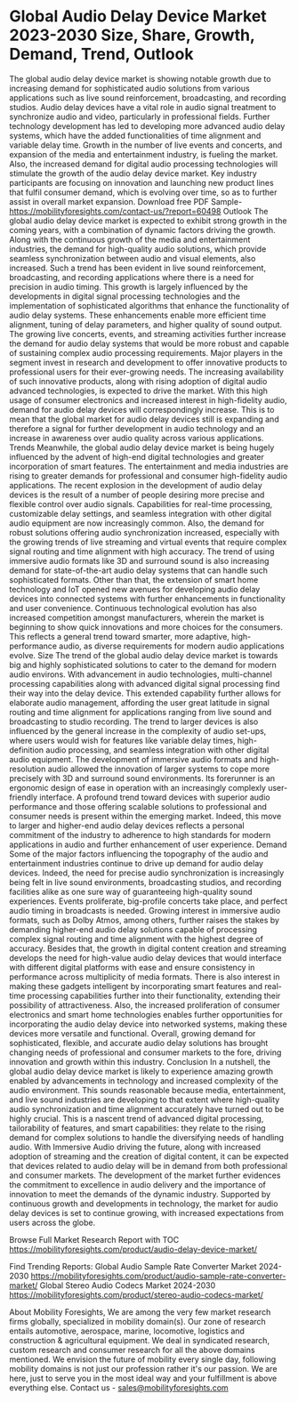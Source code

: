 # Global Audio Delay Device Market 2023-2030 Size, Share, Growth, Demand, Trend, Outlook
The global audio delay device market is showing notable growth due to increasing demand for sophisticated audio solutions from various applications such as live sound reinforcement, broadcasting, and recording studios. Audio delay devices have a vital role in audio signal treatment to synchronize audio and video, particularly in professional fields. Further technology development has led to developing more advanced audio delay systems, which have the added functionalities of time alignment and variable delay time. Growth in the number of live events and concerts, and expansion of the media and entertainment industry, is fueling the market. Also, the increased demand for digital audio processing technologies will stimulate the growth of the audio delay device market. Key industry participants are focusing on innovation and launching new product lines that fulfil consumer demand, which is evolving over time, so as to further assist in overall market expansion.
Download free PDF Sample- https://mobilityforesights.com/contact-us/?report=60498
Outlook
The global audio delay device market is expected to exhibit strong growth in the coming years, with a combination of dynamic factors driving the growth. Along with the continuous growth of the media and entertainment industries, the demand for high-quality audio solutions, which provide seamless synchronization between audio and visual elements, also increased. Such a trend has been evident in live sound reinforcement, broadcasting, and recording applications where there is a need for precision in audio timing. This growth is largely influenced by the developments in digital signal processing technologies and the implementation of sophisticated algorithms that enhance the functionality of audio delay systems. These enhancements enable more efficient time alignment, tuning of delay parameters, and higher quality of sound output. The growing live concerts, events, and streaming activities further increase the demand for audio delay systems that would be more robust and capable of sustaining complex audio processing requirements. Major players in the segment invest in research and development to offer innovative products to professional users for their ever-growing needs. The increasing availability of such innovative products, along with rising adoption of digital audio advanced technologies, is expected to drive the market. With this high usage of consumer electronics and increased interest in high-fidelity audio, demand for audio delay devices will correspondingly increase. This is to mean that the global market for audio delay devices still is expanding and therefore a signal for further development in audio technology and an increase in awareness over audio quality across various applications.
Trends
Meanwhile, the global audio delay device market is being hugely influenced by the advent of high-end digital technologies and greater incorporation of smart features. The entertainment and media industries are rising to greater demands for professional and consumer high-fidelity audio applications. The recent explosion in the development of audio delay devices is the result of a number of people desiring more precise and flexible control over audio signals. Capabilities for real-time processing, customizable delay settings, and seamless integration with other digital audio equipment are now increasingly common. Also, the demand for robust solutions offering audio synchronization increased, especially with the growing trends of live streaming and virtual events that require complex signal routing and time alignment with high accuracy. The trend of using immersive audio formats like 3D and surround sound is also increasing demand for state-of-the-art audio delay systems that can handle such sophisticated formats. Other than that, the extension of smart home technology and IoT opened new avenues for developing audio delay devices into connected systems with further enhancements in functionality and user convenience. Continuous technological evolution has also increased competition amongst manufacturers, wherein the market is beginning to show quick innovations and more choices for the consumers. This reflects a general trend toward smarter, more adaptive, high-performance audio, as diverse requirements for modern audio applications evolve.
Size
The trend of the global audio delay device market is towards big and highly sophisticated solutions to cater to the demand for modern audio environs. With advancement in audio technologies, multi-channel processing capabilities along with advanced digital signal processing find their way into the delay device. This extended capability further allows for elaborate audio management, affording the user great latitude in signal routing and time alignment for applications ranging from live sound and broadcasting to studio recording. The trend to larger devices is also influenced by the general increase in the complexity of audio set-ups, where users would wish for features like variable delay times, high-definition audio processing, and seamless integration with other digital audio equipment. The development of immersive audio formats and high-resolution audio allowed the innovation of larger systems to cope more precisely with 3D and surround sound environments. Its forerunner is an ergonomic design of ease in operation with an increasingly complexly user-friendly interface. A profound trend toward devices with superior audio performance and those offering scalable solutions to professional and consumer needs is present within the emerging market. Indeed, this move to larger and higher-end audio delay devices reflects a personal commitment of the industry to adherence to high standards for modern applications in audio and further enhancement of user experience.
Demand 
Some of the major factors influencing the topography of the audio and entertainment industries continue to drive up demand for audio delay devices. Indeed, the need for precise audio synchronization is increasingly being felt in live sound environments, broadcasting studios, and recording facilities alike as one sure way of guaranteeing high-quality sound experiences. Events proliferate, big-profile concerts take place, and perfect audio timing in broadcasts is needed. Growing interest in immersive audio formats, such as Dolby Atmos, among others, further raises the stakes by demanding higher-end audio delay solutions capable of processing complex signal routing and time alignment with the highest degree of accuracy. Besides that, the growth in digital content creation and streaming develops the need for high-value audio delay devices that would interface with different digital platforms with ease and ensure consistency in performance across multiplicity of media formats. There is also interest in making these gadgets intelligent by incorporating smart features and real-time processing capabilities further into their functionality, extending their possibility of attractiveness. Also, the increased proliferation of consumer electronics and smart home technologies enables further opportunities for incorporating the audio delay device into networked systems, making these devices more versatile and functional. Overall, growing demand for sophisticated, flexible, and accurate audio delay solutions has brought changing needs of professional and consumer markets to the fore, driving innovation and growth within this industry.
Conclusion
In a nutshell, the global audio delay device market is likely to experience amazing growth enabled by advancements in technology and increased complexity of the audio environment. This sounds reasonable because media, entertainment, and live sound industries are developing to that extent where high-quality audio synchronization and time alignment accurately have turned out to be highly crucial. This is a nascent trend of advanced digital processing, tailorability of features, and smart capabilities: they relate to the rising demand for complex solutions to handle the diversifying needs of handling audio. With Immersive Audio driving the future, along with increased adoption of streaming and the creation of digital content, it can be expected that devices related to audio delay will be in demand from both professional and consumer markets. The development of the market further evidences the commitment to excellence in audio delivery and the importance of innovation to meet the demands of the dynamic industry. Supported by continuous growth and developments in technology, the market for audio delay devices is set to continue growing, with increased expectations from users across the globe.

Browse Full Market Research Report with TOC  https://mobilityforesights.com/product/audio-delay-device-market/

Find Trending Reports:
Global Audio Sample Rate Converter Market 2024-2030
https://mobilityforesights.com/product/audio-sample-rate-converter-market/
Global Stereo Audio Codecs Market 2024-2030
https://mobilityforesights.com/product/stereo-audio-codecs-market/

About Mobility Foresights,
We are among the very few market research firms globally, specialized in mobility domain(s). Our zone of research entails automotive, aerospace, marine, locomotive, logistics and construction & agricultural equipment. We deal in syndicated research, custom research and consumer research for all the above domains mentioned.
We envision the future of mobility every single day, following mobility domains is not just our profession rather it's our passion. We are here, just to serve you in the most ideal way and your fulfillment is above everything else. Contact us -  sales@mobilityforesights.com 

